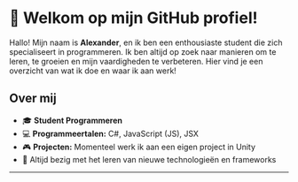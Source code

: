 # 👋 Welkom op mijn GitHub profiel!

Hallo! Mijn naam is **Alexander**, en ik ben een enthousiaste student die zich specialiseert in programmeren. Ik ben altijd op zoek naar manieren om te leren, te groeien en mijn vaardigheden te verbeteren. Hier vind je een overzicht van wat ik doe en waar ik aan werk!

## Over mij

- 🎓 **Student Programmeren**
- 💻 **Programmeertalen:** C#, JavaScript (JS), JSX
- 🎮 **Projecten:** Momenteel werk ik aan een eigen project in Unity
- 🌱 Altijd bezig met het leren van nieuwe technologieën en frameworks

---
<!---
AlexDj1994/AlexDj1994 is a ✨ special ✨ repository because its `README.md` (this file) appears on your GitHub profile.
You can click the Preview link to take a look at your changes.
--->

